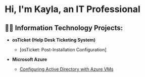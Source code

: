 <h1>Hi, I'm Kayla, an IT Professional</a></h1>

<h2>👩‍💻 Information Technology Projects:</h2>

- <b>osTicket (Help Desk Ticketing System)</b>
  - [osTicket: Post-Installation Configuration]
 
- <b>Microsoft Azure</b>
  - [Configuring Active Directory with Azure VMs](https://github.com/joshmadakorcc/configure-ad)

